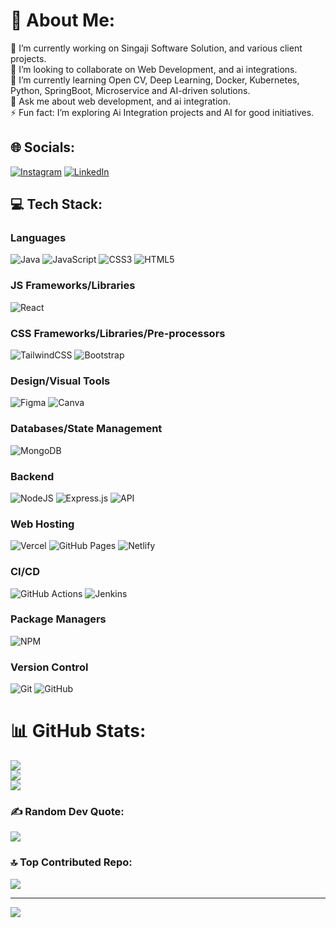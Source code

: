 # 💫 About Me:
🔭 I’m currently working on Singaji Software Solution, and various client projects.<br>👯 I’m looking to collaborate on Web Development, and ai integrations.<br>🌱 I’m currently learning Open CV, Deep Learning, Docker, Kubernetes, Python, SpringBoot, Microservice and AI-driven solutions.<br>💬 Ask me about web development, and ai integration.<br>⚡ Fun fact: I’m exploring Ai Integration projects and AI for good initiatives.

## 🌐 Socials:
[![Instagram](https://img.shields.io/badge/Instagram-%23E4405F.svg?logo=Instagram&logoColor=white)](https://instagram.com/officialgoutamyadav) [![LinkedIn](https://img.shields.io/badge/LinkedIn-%230077B5.svg?logo=linkedin&logoColor=white)](https://linkedin.com/in/goutam2606)

## 💻 Tech Stack:

### Languages
![Java](https://img.shields.io/badge/-Java-000?style=for-the-badge&logo=java)
![JavaScript](https://img.shields.io/badge/-JavaScript-000?style=for-the-badge&logo=javascript)
![CSS3](https://img.shields.io/badge/-CSS3-000?style=for-the-badge&logo=css3)
![HTML5](https://img.shields.io/badge/-HTML5-000?style=for-the-badge&logo=html5)

### JS Frameworks/Libraries
![React](https://img.shields.io/badge/-ReactJS-000?style=for-the-badge&logo=react)

### CSS Frameworks/Libraries/Pre-processors
![TailwindCSS](https://img.shields.io/badge/-TailwindCSS-000?style=for-the-badge&logo=tailwind-css)
![Bootstrap](https://img.shields.io/badge/-Bootstrap-000?style=for-the-badge&logo=bootstrap)

### Design/Visual Tools
![Figma](https://img.shields.io/badge/-Figma-000?style=for-the-badge&logo=figma)
![Canva](https://img.shields.io/badge/-Canva-000?style=for-the-badge&logo=canva)

### Databases/State Management
![MongoDB](https://img.shields.io/badge/-MongoDB-000?style=for-the-badge&logo=mongodb)

### Backend
![NodeJS](https://img.shields.io/badge/-NodeJS-000?style=for-the-badge&logo=node.js&logoColor=pink)
![Express.js](https://img.shields.io/badge/-ExpressJS-000?style=for-the-badge&logo=express)
![API](https://img.shields.io/badge/-API-000?style=for-the-badge&logo=fastapi)

### Web Hosting
![Vercel](https://img.shields.io/badge/-Vercel-000?style=for-the-badge&logo=vercel)
![GitHub Pages](https://img.shields.io/badge/-GitHub%20Pages-000?style=for-the-badge&logo=github)
![Netlify](https://img.shields.io/badge/-Netlify-000?style=for-the-badge&logo=netlify)

### CI/CD
![GitHub Actions](https://img.shields.io/badge/-GitHub%20Actions-000?style=for-the-badge&logo=githubactions)
![Jenkins](https://img.shields.io/badge/-Jenkins-000?style=for-the-badge&logo=jenkins)

### Package Managers
![NPM](https://img.shields.io/badge/-NPM-000?style=for-the-badge&logo=npm)

### Version Control
![Git](https://img.shields.io/badge/-Git-000?style=for-the-badge&logo=git)
![GitHub](https://img.shields.io/badge/-GitHub-000?style=for-the-badge&logo=github)

# 📊 GitHub Stats:
![](https://github-readme-stats.vercel.app/api?username=Goutam2606&theme=dark&hide_border=false&include_all_commits=true&count_private=true)<br/>
![](https://github-readme-streak-stats.herokuapp.com/?user=Goutam2606&theme=dark&hide_border=false)<br/>
![](https://github-readme-stats.vercel.app/api/top-langs/?username=Goutam2606&theme=dark&hide_border=false&include_all_commits=true&count_private=true&layout=compact)

### ✍️ Random Dev Quote:
![](https://quotes-github-readme.vercel.app/api?type=horizontal&theme=radical)

### 🔝 Top Contributed Repo:
![](https://github-contributor-stats.vercel.app/api?username=Goutam2606&limit=5&theme=dark&combine_all_yearly_contributions=true)

---
[![](https://visitcount.itsvg.in/api?id=Suhaib3100&icon=0&color=1)](https://visitcount.itsvg.in)
  
<!-- Proudly created with GPRM ( https://gprm.itsvg.in ) -->
